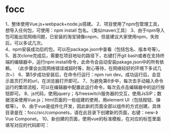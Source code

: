 # focc
1、整体使用Vue.js+webpack+node.js搭建。
2、项目使用了npm包管理工具，想导入任何包，可使用：npm install 包名。（类似maven工具）
3、由于npm导入包可能出现网络问题，已安装的淘宝镜像cnpm，但是建议大家使用npm，失败后，可以多试几次。  
4、npm安装成功后的包，可以在package.json中查看（包括包名、版本号等）。
5、首次clone完成后，需要在项目地址的路径下，右键打开git bash或者在支持终端的编辑器中，运行npm install命令，此命令会自动安装pakage.json中的所有依赖。
（此步骤会出现网络错误或超时等，耐心等待，在网络较好的环境下多试几次~）
6、第5步成功安装后，在命令行运行：npm run dev。成功运行后，会显示首页打开的url，在浏览器打开即可。
7、为避免第6步中，每次去手动输入命令运行的繁琐流程，可以在编辑器中配置此运行命令，每次去点击编辑器中的运行按钮即可。
8、js代码，使用jquery；与freeswitch服务器的交互，使用JsSIP；数据渲染使用Vue.js；html页面的一些组建的使用，用element UI（包括按钮、弹框等）。
9、由于vue是组件化开发，因此新的页面全部以组件的方式创建。具体目录是在：focc/src/componets，请在此目录下创建新的页面，右键：new-》Vue Componet。
10、新创建的页面，使用vue的标准模板，在对应的标签里面填写对应的代码即可：
   <template/>标签中写html代码（html标准页面中的<body>标签内容；
   <script/>写js代码；
   <style/>写css代码；
11、html页面的<head>标签放在public/index.html中，是所有页面的公共头部。
12、已经创建了Login.vue登录注册页面，供大家参考。
13、若有需要用npm引入的其他库，需要在导入后，需要先在main.js中做相关的引入。
`123343`
`7777777`
